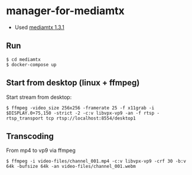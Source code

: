 # manager-for-mediamtx

* Used [mediamtx 1.3.1](https://github.com/bluenviron/mediamtx)


## Run


```
$ cd mediamtx
$ docker-compose up
```


## Start from desktop (linux + ffmpeg)

Start stream from desktop:

```
$ ffmpeg -video_size 256x256 -framerate 25 -f x11grab -i $DISPLAY.0+75,150 -strict -2 -c:v libvpx-vp9 -an -f rtsp -rtsp_transport tcp rtsp://localhost:8554/desktop1
```

## Transcoding

From mp4 to vp9 via ffmpeg

```
$ ffmpeg -i video-files/channel_001.mp4 -c:v libvpx-vp9 -crf 30 -b:v 64k -bufsize 64k -an video-files/channel_001.webm
```